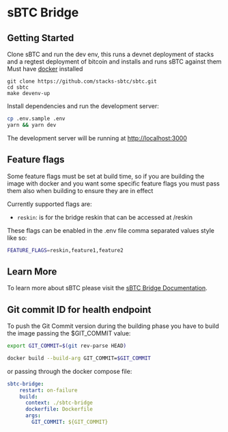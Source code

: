 # sBTC Bridge

## Getting Started

Clone sBTC and run the dev env, this runs a devnet deployment of stacks and a regtest deployment of bitcoin and installs and runs sBTC against them
Must have [docker](https://docs.docker.com/get-started/get-docker/) installed
```
git clone https://github.com/stacks-sbtc/sbtc.git
cd sbtc
make devenv-up
```

Install dependencies and run the development server:

```bash
cp .env.sample .env
yarn && yarn dev
```

The development server will be running at [http://localhost:3000](http://localhost:3000)

## Feature flags

Some feature flags must be set at build time, so if you are building the image with docker and you want some specific feature flags you must pass them also when building to ensure they are in effect

Currently supported flags are:

- `reskin`: is for the bridge reskin that can be accessed at /reskin

These flags can be enabled in the .env file comma separated values style like so:

```bash
FEATURE_FLAGS=reskin,feature1,feature2
```

## Learn More

To learn more about sBTC please visit the [sBTC Bridge Documentation](https://docs.stacks.co/concepts/sbtc).


## Git commit ID for health endpoint

To push the Git Commit version during the building phase you have to build the image passing the $GIT_COMMIT value:

```bash
export GIT_COMMIT=$(git rev-parse HEAD)

docker build --build-arg GIT_COMMIT=$GIT_COMMIT
```

or passing through the docker compose file:

```yaml
sbtc-bridge:
    restart: on-failure
    build:
      context: ./sbtc-bridge
      dockerfile: Dockerfile
      args:
        GIT_COMMIT: ${GIT_COMMIT}
```
